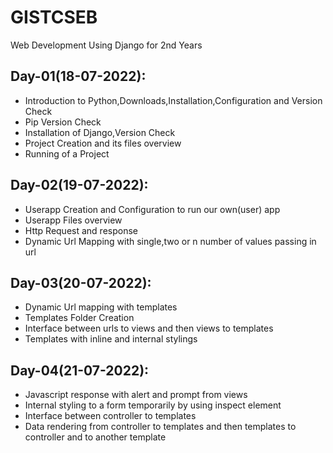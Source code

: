 # GISTCSEB
Web Development Using Django for 2nd Years

## Day-01(18-07-2022):
  - Introduction to Python,Downloads,Installation,Configuration and Version Check
  - Pip Version Check
  - Installation of Django,Version Check
  - Project Creation and its files overview
  - Running of a Project

## Day-02(19-07-2022):
  - Userapp Creation and Configuration to run our own(user) app
  - Userapp Files overview
  - Http Request and response
  - Dynamic Url Mapping with single,two or n number of values passing in url

## Day-03(20-07-2022):
  - Dynamic Url mapping with templates
  - Templates Folder Creation
  - Interface between urls to views and then views to templates
  - Templates with inline and internal stylings

## Day-04(21-07-2022):
  - Javascript response with alert and prompt from views
  - Internal styling to a form temporarily by using inspect element
  - Interface between controller to templates
  - Data rendering from controller to templates and then templates to controller and to another template
